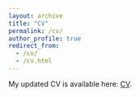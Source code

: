 ```yaml
---
layout: archive
title: "CV"
permalink: /cv/
author_profile: true
redirect_from:
  - /cv/
  - /cv.html
---
```


My updated CV is available here: [CV](/files/CV_Liu_Nov17.pdf).






